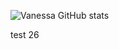 ![Vanessa GitHub stats](https://github-readme-stats.vercel.app/api?username=vfaconi&theme=dark&show_icons=true)

test 26

